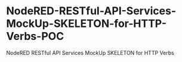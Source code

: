 # NodeRED-RESTful-API-Services-MockUp-SKELETON-for-HTTP-Verbs-POC
NodeRED RESTful API Services MockUp SKELETON for HTTP Verbs
